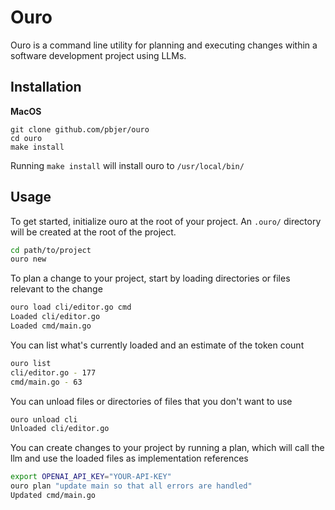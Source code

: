 # Ouro

Ouro is a command line utility for planning and executing changes within a software development project using LLMs.

## Installation
**MacOS**
```shell
git clone github.com/pbjer/ouro
cd ouro
make install
```
Running `make install` will install ouro to `/usr/local/bin/`

## Usage
To get started, initialize ouro at the root of your project. An `.ouro/` directory will be created at the root of the project.
```bash
cd path/to/project
ouro new
```
To plan a change to your project, start by loading directories or files relevant to the change
```bash
ouro load cli/editor.go cmd
Loaded cli/editor.go
Loaded cmd/main.go
```
You can list what's currently loaded and an estimate of the token count
```bash
ouro list
cli/editor.go - 177
cmd/main.go - 63
```
You can unload files or directories of files that you don't want to use
```bash
ouro unload cli
Unloaded cli/editor.go
```
You can create changes to your project by running a plan, which will call the llm and use the loaded files as implementation references 
```bash
export OPENAI_API_KEY="YOUR-API-KEY"
ouro plan "update main so that all errors are handled"
Updated cmd/main.go
```
